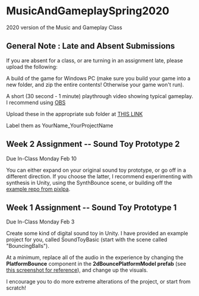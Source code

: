 # MusicAndGameplaySpring2020
2020 version of the Music and Gameplay Class

## General Note : Late and Absent Submissions

If you are absent for a class, or are turning in an assignment late, please upload the following:

A build of the game for Windows PC (make sure you build your game into a new folder, and zip the entire contents!  Otherwise your game won't run).

A short (30 second - 1 minute) playthrough video showing typical gameplay.  I recommend using [OBS](https://obsproject.com/)

Upload these in the appropriate sub folder at [THIS LINK](https://drive.google.com/drive/folders/1_uvt8mfxMRaz2n0_utDQjMEBZICB_bfL?usp=sharing)

Label them as YourName_YourProjectName

## Week 2 Assignment -- Sound Toy Prototype 2

Due In-Class Monday Feb 10

You can either expand on your original sound toy prototype, or go off in a different direction.  If you choose the latter, I recommend experimenting with synthesis in Unity, using the SynthBounce scene, or building off the [example repo from pixlpa](https://github.com/pixlpa/Unity-Synth-Experiments).

## Week 1 Assignment -- Sound Toy Prototype 1

Due In-Class Monday Feb 3

Create some kind of digital sound toy in Unity.  I have provided an example project for you, called SoundToyBasic (start with the scene called "BouncingBalls").  

At a minimum, replace all of the audio in the experience by changing the **PlatformBounce** component in the **2dBouncePlatformModel prefab** (see [this screenshot for reference](https://imgur.com/a/5ZPlU6I)), and change up the visuals.  

I encourage you to do more extreme alterations of the project, or start from scratch!
